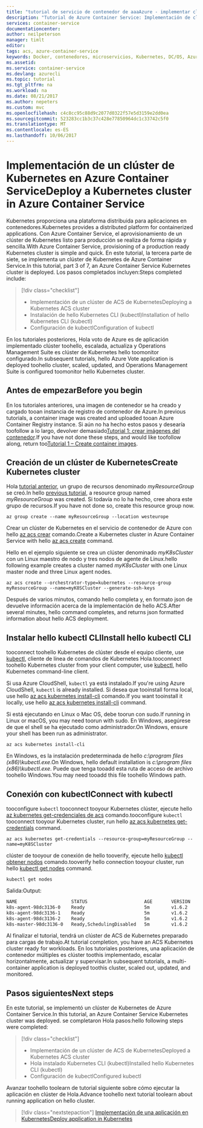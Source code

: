 ```yaml
---
title: "tutorial de servicio de contenedor de aaaAzure - implementar clústeres | Documentos de Microsoft"
description: "Tutorial de Azure Container Service: Implementación de clúster"
services: container-service
documentationcenter: 
author: neilpeterson
manager: timlt
editor: 
tags: acs, azure-container-service
keywords: Docker, contenedores, microservicios, Kubernetes, DC/OS, Azure
ms.assetid: 
ms.service: container-service
ms.devlang: azurecli
ms.topic: tutorial
ms.tgt_pltfrm: na
ms.workload: na
ms.date: 08/21/2017
ms.author: nepeters
ms.custom: mvc
ms.openlocfilehash: c4c8cc95c88d9c2077d0322f57e5d3159e2dd0ea
ms.sourcegitcommit: 523283cc1b3c37c428e77850964dc1c33742c5f0
ms.translationtype: MT
ms.contentlocale: es-ES
ms.lasthandoff: 10/06/2017
---
```

# <a name="deploy-a-kubernetes-cluster-in-azure-container-service"></a><span data-ttu-id="ebda8-104">Implementación de un clúster de Kubernetes en Azure Container Service</span><span class="sxs-lookup"><span data-stu-id="ebda8-104">Deploy a Kubernetes cluster in Azure Container Service</span></span>

<span data-ttu-id="ebda8-105">Kubernetes proporciona una plataforma distribuida para aplicaciones en contenedores.</span><span class="sxs-lookup"><span data-stu-id="ebda8-105">Kubernetes provides a distributed platform for containerized applications.</span></span> <span data-ttu-id="ebda8-106">Con Azure Container Service, el aprovisionamiento de un clúster de Kubernetes listo para producción se realiza de forma rápida y sencilla.</span><span class="sxs-lookup"><span data-stu-id="ebda8-106">With Azure Container Service, provisioning of a production ready Kubernetes cluster is simple and quick.</span></span> <span data-ttu-id="ebda8-107">En este tutorial, la tercera parte de siete, se implementa un clúster de Kubernetes de Azure Container Service.</span><span class="sxs-lookup"><span data-stu-id="ebda8-107">In this tutorial, part 3 of 7, an Azure Container Service Kubernetes cluster is deployed.</span></span> <span data-ttu-id="ebda8-108">Los pasos completados incluyen:</span><span class="sxs-lookup"><span data-stu-id="ebda8-108">Steps completed include:</span></span>

> [!div class="checklist"]
> * <span data-ttu-id="ebda8-109">Implementación de un clúster de ACS de Kubernetes</span><span class="sxs-lookup"><span data-stu-id="ebda8-109">Deploying a Kubernetes ACS cluster</span></span>
> * <span data-ttu-id="ebda8-110">Instalación de hello Kubernetes CLI (kubectl)</span><span class="sxs-lookup"><span data-stu-id="ebda8-110">Installation of hello Kubernetes CLI (kubectl)</span></span>
> * <span data-ttu-id="ebda8-111">Configuración de kubectl</span><span class="sxs-lookup"><span data-stu-id="ebda8-111">Configuration of kubectl</span></span>

<span data-ttu-id="ebda8-112">En los tutoriales posteriores, Hola voto de Azure es de aplicación implementado clúster toohello, escalada, actualiza y Operations Management Suite es clúster de Kubernetes hello toomonitor configurado.</span><span class="sxs-lookup"><span data-stu-id="ebda8-112">In subsequent tutorials, hello Azure Vote application is deployed toohello cluster, scaled, updated, and Operations Management Suite is configured toomonitor hello Kubernetes cluster.</span></span>

## <a name="before-you-begin"></a><span data-ttu-id="ebda8-113">Antes de empezar</span><span class="sxs-lookup"><span data-stu-id="ebda8-113">Before you begin</span></span>

<span data-ttu-id="ebda8-114">En los tutoriales anteriores, una imagen de contenedor se ha creado y cargado tooan instancia de registro de contenedor de Azure.</span><span class="sxs-lookup"><span data-stu-id="ebda8-114">In previous tutorials, a container image was created and uploaded tooan Azure Container Registry instance.</span></span> <span data-ttu-id="ebda8-115">Si aún no ha hecho estos pasos y desearía toofollow a lo largo, devolver demasiado[Tutorial 1: crear imágenes del contenedor](./container-service-tutorial-kubernetes-prepare-app.md).</span><span class="sxs-lookup"><span data-stu-id="ebda8-115">If you have not done these steps, and would like toofollow along, return too[Tutorial 1 – Create container images](./container-service-tutorial-kubernetes-prepare-app.md).</span></span>

## <a name="create-kubernetes-cluster"></a><span data-ttu-id="ebda8-116">Creación de un clúster de Kubernetes</span><span class="sxs-lookup"><span data-stu-id="ebda8-116">Create Kubernetes cluster</span></span>

<span data-ttu-id="ebda8-117">Hola [tutorial anterior](./container-service-tutorial-kubernetes-prepare-acr.md), un grupo de recursos denominado *myResourceGroup* se creó.</span><span class="sxs-lookup"><span data-stu-id="ebda8-117">In hello [previous tutorial](./container-service-tutorial-kubernetes-prepare-acr.md), a resource group named *myResourceGroup* was created.</span></span> <span data-ttu-id="ebda8-118">Si todavía no lo ha hecho, cree ahora este grupo de recursos.</span><span class="sxs-lookup"><span data-stu-id="ebda8-118">If you have not done so, create this resource group now.</span></span>

```azurecli-interactive
az group create --name myResourceGroup --location westeurope
```

<span data-ttu-id="ebda8-119">Crear un clúster de Kubernetes en el servicio de contenedor de Azure con hello [az acs crear](/cli/azure/acs#create) comando.</span><span class="sxs-lookup"><span data-stu-id="ebda8-119">Create a Kubernetes cluster in Azure Container Service with hello [az acs create](/cli/azure/acs#create) command.</span></span> 

<span data-ttu-id="ebda8-120">Hello en el ejemplo siguiente se crea un clúster denominado *myK8sCluster* con un Linux maestro de nodo y tres nodos de agente de Linux.</span><span class="sxs-lookup"><span data-stu-id="ebda8-120">hello following example creates a cluster named *myK8sCluster* with one Linux master node and three Linux agent nodes.</span></span>

```azurecli-interactive 
az acs create --orchestrator-type=kubernetes --resource-group myResourceGroup --name=myK8SCluster --generate-ssh-keys 
```

<span data-ttu-id="ebda8-121">Después de varios minutos, comando hello completa y, en formato json de devuelve información acerca de la implementación de hello ACS.</span><span class="sxs-lookup"><span data-stu-id="ebda8-121">After several minutes, hello command completes, and returns json formatted information about hello ACS deployment.</span></span>

## <a name="install-hello-kubectl-cli"></a><span data-ttu-id="ebda8-122">Instalar hello kubectl CLI</span><span class="sxs-lookup"><span data-stu-id="ebda8-122">Install hello kubectl CLI</span></span>

<span data-ttu-id="ebda8-123">tooconnect toohello Kubernetes de clúster desde el equipo cliente, use [kubectl](https://kubernetes.io/docs/user-guide/kubectl/), cliente de línea de comandos de Kubernetes Hola.</span><span class="sxs-lookup"><span data-stu-id="ebda8-123">tooconnect toohello Kubernetes cluster from your client computer, use [kubectl](https://kubernetes.io/docs/user-guide/kubectl/), hello Kubernetes command-line client.</span></span> 

<span data-ttu-id="ebda8-124">Si usa Azure CloudShell, `kubectl` ya está instalado.</span><span class="sxs-lookup"><span data-stu-id="ebda8-124">If you're using Azure CloudShell, `kubectl` is already installed.</span></span> <span data-ttu-id="ebda8-125">Si desea que tooinstall forma local, use hello [az acs kubernetes install-cli](/cli/azure/acs/kubernetes#install-cli) comando.</span><span class="sxs-lookup"><span data-stu-id="ebda8-125">If you want tooinstall it locally, use hello [az acs kubernetes install-cli](/cli/azure/acs/kubernetes#install-cli) command.</span></span>

<span data-ttu-id="ebda8-126">Si está ejecutando en Linux o Mac OS, debe toorun con sudo.</span><span class="sxs-lookup"><span data-stu-id="ebda8-126">If running in Linux or macOS, you may need toorun with sudo.</span></span> <span data-ttu-id="ebda8-127">En Windows, asegúrese de que el shell se ha ejecutado como administrador.</span><span class="sxs-lookup"><span data-stu-id="ebda8-127">On Windows, ensure your shell has been run as administrator.</span></span>

```azurecli-interactive 
az acs kubernetes install-cli 
```

<span data-ttu-id="ebda8-128">En Windows, es la instalación predeterminada de hello *c:\program files (x86)\kubectl.exe*.</span><span class="sxs-lookup"><span data-stu-id="ebda8-128">On Windows, hello default installation is *c:\program files (x86)\kubectl.exe*.</span></span> <span data-ttu-id="ebda8-129">Puede que tenga tooadd esta ruta de acceso de archivo toohello Windows.</span><span class="sxs-lookup"><span data-stu-id="ebda8-129">You may need tooadd this file toohello Windows path.</span></span> 

## <a name="connect-with-kubectl"></a><span data-ttu-id="ebda8-130">Conexión con kubectl</span><span class="sxs-lookup"><span data-stu-id="ebda8-130">Connect with kubectl</span></span>

<span data-ttu-id="ebda8-131">tooconfigure `kubectl` tooconnect tooyour Kubernetes clúster, ejecute hello [az kubernetes get-credenciales de acs](/cli/azure/acs/kubernetes#get-credentials) comando.</span><span class="sxs-lookup"><span data-stu-id="ebda8-131">tooconfigure `kubectl` tooconnect tooyour Kubernetes cluster, run hello [az acs kubernetes get-credentials](/cli/azure/acs/kubernetes#get-credentials) command.</span></span>

```azurecli-interactive 
az acs kubernetes get-credentials --resource-group=myResourceGroup --name=myK8SCluster
```

<span data-ttu-id="ebda8-132">clúster de tooyour de conexión de hello tooverify, ejecute hello [kubectl obtener nodos](https://kubernetes.io/docs/user-guide/kubectl/v1.6/#get) comando.</span><span class="sxs-lookup"><span data-stu-id="ebda8-132">tooverify hello connection tooyour cluster, run hello [kubectl get nodes](https://kubernetes.io/docs/user-guide/kubectl/v1.6/#get) command.</span></span>

```azurecli-interactive
kubectl get nodes
```

<span data-ttu-id="ebda8-133">Salida:</span><span class="sxs-lookup"><span data-stu-id="ebda8-133">Output:</span></span>

```bash
NAME                    STATUS                     AGE       VERSION
k8s-agent-98dc3136-0    Ready                      5m        v1.6.2
k8s-agent-98dc3136-1    Ready                      5m        v1.6.2
k8s-agent-98dc3136-2    Ready                      5m        v1.6.2
k8s-master-98dc3136-0   Ready,SchedulingDisabled   5m        v1.6.2
```

<span data-ttu-id="ebda8-134">Al finalizar el tutorial, tendrá un clúster de ACS de Kubernetes preparado para cargas de trabajo.</span><span class="sxs-lookup"><span data-stu-id="ebda8-134">At tutorial completion, you have an ACS Kubernetes cluster ready for workloads.</span></span> <span data-ttu-id="ebda8-135">En los tutoriales posteriores, una aplicación de contenedor múltiples es clúster toothis implementado, escalar horizontalmente, actualizar y supervisar.</span><span class="sxs-lookup"><span data-stu-id="ebda8-135">In subsequent tutorials, a multi-container application is deployed toothis cluster, scaled out, updated, and monitored.</span></span>

## <a name="next-steps"></a><span data-ttu-id="ebda8-136">Pasos siguientes</span><span class="sxs-lookup"><span data-stu-id="ebda8-136">Next steps</span></span>

<span data-ttu-id="ebda8-137">En este tutorial, se implementó un clúster de Kubernetes de Azure Container Service.</span><span class="sxs-lookup"><span data-stu-id="ebda8-137">In this tutorial, an Azure Container Service Kubernetes cluster was deployed.</span></span> <span data-ttu-id="ebda8-138">se completaron Hola pasos:</span><span class="sxs-lookup"><span data-stu-id="ebda8-138">hello following steps were completed:</span></span>

> [!div class="checklist"]
> * <span data-ttu-id="ebda8-139">Implementación de un clúster de ACS de Kubernetes</span><span class="sxs-lookup"><span data-stu-id="ebda8-139">Deployed a Kubernetes ACS cluster</span></span>
> * <span data-ttu-id="ebda8-140">Hola instalado Kubernetes CLI (kubectl)</span><span class="sxs-lookup"><span data-stu-id="ebda8-140">Installed hello Kubernetes CLI (kubectl)</span></span>
> * <span data-ttu-id="ebda8-141">Configuración de kubectl</span><span class="sxs-lookup"><span data-stu-id="ebda8-141">Configured kubectl</span></span>

<span data-ttu-id="ebda8-142">Avanzar toohello toolearn de tutorial siguiente sobre cómo ejecutar la aplicación en clúster de Hola.</span><span class="sxs-lookup"><span data-stu-id="ebda8-142">Advance toohello next tutorial toolearn about running application on hello cluster.</span></span>

> [!div class="nextstepaction"]
> [<span data-ttu-id="ebda8-143">Implementación de una aplicación en Kubernetes</span><span class="sxs-lookup"><span data-stu-id="ebda8-143">Deploy application in Kubernetes</span></span>](./container-service-tutorial-kubernetes-deploy-application.md)
